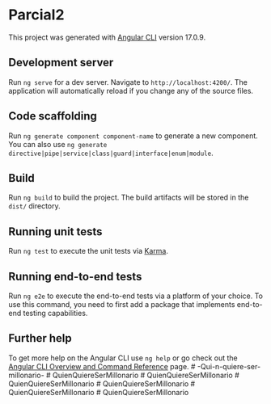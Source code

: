 # Parcial2

This project was generated with [Angular CLI](https://github.com/angular/angular-cli) version 17.0.9.

## Development server

Run `ng serve` for a dev server. Navigate to `http://localhost:4200/`. The application will automatically reload if you change any of the source files.

## Code scaffolding

Run `ng generate component component-name` to generate a new component. You can also use `ng generate directive|pipe|service|class|guard|interface|enum|module`.

## Build

Run `ng build` to build the project. The build artifacts will be stored in the `dist/` directory.

## Running unit tests

Run `ng test` to execute the unit tests via [Karma](https://karma-runner.github.io).

## Running end-to-end tests

Run `ng e2e` to execute the end-to-end tests via a platform of your choice. To use this command, you need to first add a package that implements end-to-end testing capabilities.

## Further help

To get more help on the Angular CLI use `ng help` or go check out the [Angular CLI Overview and Command Reference](https://angular.io/cli) page.
#   - Q u i - n - q u i e r e - s e r - m i l l o n a r i o -  
 #   Q u i e n Q u i e r e S e r M i l l o n a r i o  
 #   Q u i e n Q u i e r e S e r M i l l o n a r i o  
 #   Q u i e n Q u i e r e S e r M i l l o n a r i o  
 #   Q u i e n Q u i e r e S e r M i l l o n a r i o  
 #   Q u i e n Q u i e r e S e r M i l l o n a r i o  
 #   Q u i e n Q u i e r e S e r M i l l o n a r i o  
 